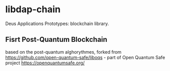# libdap-chain

Deus Applications Prototypes: blockchain library. 

## Fisrt Post-Quantum Blockchain

based on the post-quantum alghorythmes, forked from https://github.com/open-quantum-safe/liboqs - part of Open Quantum Safe project https://openquantumsafe.org/
